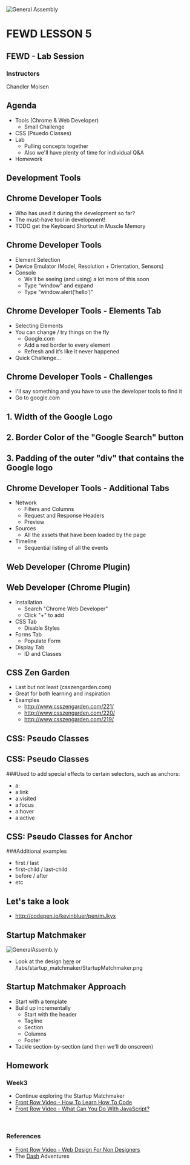 ![General Assembly](../assets/images/ga.png)
# FEWD LESSON 5

## FEWD - Lab Session

### Instructors
Chandler Moisen



## Agenda

* Tools (Chrome & Web Developer)
	* Small Challenge
* CSS (Psuedo Classes)
* Lab
	* Pulling concepts together
	* Also we'll have plenty of time for individual Q&A
* Homework



<!--## Homework-->
<!--<aside class="notes"></aside>-->

<!--* Due in by midnight tonight-->
<!--* Primary focus on layout-->
<!--* Any difficulties (again there are NO silly questions)?-->
<!-- 	* Also we have an upcoming makeup session-->



## Development Tools



## Chrome Developer Tools
<aside class="notes"></aside>

* Who has used it during the development so far?
* The must-have tool in development!
* TODO get the Keyboard Shortcut in Muscle Memory



## Chrome Developer Tools

* Element Selection
* Device Emulator (Model, Resolution + Orientation, Sensors)
* Console
   * We’ll be seeing (and using) a lot more of this soon
   * Type “window” and expand
   * Type “window.alert(‘hello’)"



## Chrome Developer Tools - Elements Tab

* Selecting Elements
* You can change / try things on the fly
  * Google.com
  * Add a red border to every element
  * Refresh and it’s like it never happened
* Quick Challenge...



## Chrome Developer Tools - Challenges

* I'll say something and you have to use the developer tools to find it
* Go to google.com



## 1. Width of the Google Logo



## 2. Border Color of the "Google Search" button



## 3. Padding of the outer "div" that contains the Google logo



## Chrome Developer Tools - Additional Tabs

* Network
  * Filters and Columns
  * Request and Response Headers
  * Preview
* Sources
  * All the assets that have been loaded by the page
* Timeline
  * Sequential listing of all the events



## Web Developer (Chrome Plugin)



## Web Developer (Chrome Plugin)

* Installation
  * Search "Chrome Web Developer"
  * Click "+" to add
* CSS Tab
  * Disable Styles
* Forms Tab
  * Populate Form
* Display Tab
  * ID and Classes



## CSS Zen Garden

* Last but not least (csszengarden.com)
* Great for both learning and inspiration
* Examples
   * http://www.csszengarden.com/221/
   * http://www.csszengarden.com/220/
   * http://www.csszengarden.com/219/



## CSS: Pseudo Classes



## CSS: Pseudo Classes
<aside class="notes"></aside>

###Used to add special effects to certain selectors, such as anchors:

* a:
* a:link
* a:visited
* a:focus
* a:hover
* a:active



## CSS: Pseudo Classes for Anchor
<aside class="notes"></aside>

###Additional examples

* first / last
* first-child / last-child
* before / after
* etc



## Let's take a look
<aside class="notes"></aside>

* http://codepen.io/kevinbluer/pen/mJkyx



<!--## Uploading your sites (to AWS)-->
<!--<aside class="notes"></aside>-->

<!--* "You can host your entire static website on Amazon S3 for an inexpensive, highly available hosting solution that scales automatically to meet traffic demands."-->
<!--* More info at http://aws.amazon.com/s3/-->
<!--* Signup at https://aws.amazon.com/free-->
<!--	* Note that it will need a credit-card so if that's an issue we can set you up with a directory after class-->
<!--* Example at (with a custom domain): http://fewd.bluer.com/-->



<!--## Setting Up S3-->
<!--<aside class="notes"></aside>-->

<!--* Once registered: https://console.aws.amazon.com/s3-->
<!--* "Create bucket"-->
<!--* Actions | Upload (try a page)-->
<!--* Properties-->
<!--	* Permission | Edit Bucket Policy (select the one from aws/aws.json and change the bucket name)-->
<!--	* Static Website Hosting | Click Enable | Index Document as index.html-->



## Startup Matchmaker 
<aside class="notes"></aside>

![GeneralAssemb.ly](../assets/images/icons/exercise_icon_md.png)

* Look at the design [here](http://ga-students.github.io/FEWD_HK_4/lesson5/labs/startup_matchmaker/StartupMatchmaker.png) or /labs/startup_matchmaker/StartupMatchmaker.png



## Startup Matchmaker Approach
<aside class="notes"></aside>

* Start with a template
* Build up incrementally
	* Start with the header
	* Tagline
	* Section
	* Columns
	* Footer
* Tackle section-by-section (and then we'll do onscreen)



## Homework
<aside class="notes"></aside>

### Week3

<!--* Begin Project Proposal + Wireframes (sketching or Balsamiq Mockups)-->
* Continue exploring the Startup Matchmaker
* [Front Row Video - How To Learn How To Code](https://generalassemb.ly/online/videos/programming-for-non-programmers-tech-speak/cinema?chapter=3)
* [Front Row Video - What Can You Do With JavaScript?](https://generalassemb.ly/online/videos/what-can-you-do-with-javascript/cinema?chapter=3)

<br>

### References
* [Front Row Video - Web Design For Non Designers](https://generalassemb.ly/online/videos/web-design-for-non-designers)
* The [Dash](https://dash.generalassemb.ly) Adventures
